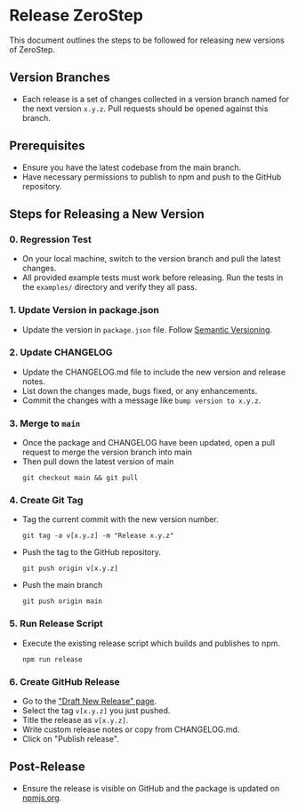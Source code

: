 # Release ZeroStep

This document outlines the steps to be followed for releasing new versions of ZeroStep.

## Version Branches

- Each release is a set of changes collected in a version branch named for the next
  version `x.y.z`. Pull requests should be opened against this branch.

## Prerequisites

- Ensure you have the latest codebase from the main branch.
- Have necessary permissions to publish to npm and push to the GitHub repository.

## Steps for Releasing a New Version

### 0. Regression Test

- On your local machine, switch to the version branch and pull the latest changes.
- All provided example tests must work before releasing. Run the tests in the `examples/` directory
  and verify they all pass.

### 1. Update Version in package.json

- Update the version in `package.json` file. Follow [Semantic Versioning](https://semver.org/).

### 2. Update CHANGELOG

- Update the CHANGELOG.md file to include the new version and release notes.
- List down the changes made, bugs fixed, or any enhancements.
- Commit the changes with a message like `bump version to x.y.z`.

### 3. Merge to `main`

- Once the package and CHANGELOG have been updated, open a pull request to merge the version
  branch into main
- Then pull down the latest version of main
  ```
  git checkout main && git pull
  ```

### 4. Create Git Tag

- Tag the current commit with the new version number.
  ```
  git tag -a v[x.y.z] -m "Release x.y.z"
  ```
- Push the tag to the GitHub repository.
  ```
  git push origin v[x.y.z]
  ```
- Push the main branch
  ```
  git push origin main
  ```

### 5. Run Release Script

- Execute the existing release script which builds and publishes to npm.
  ```
  npm run release
  ```

### 6. Create GitHub Release

- Go to the ["Draft New Release" page](https://github.com/zerostep-ai/zerostep/releases/new).
- Select the tag `v[x.y.z]` you just pushed.
- Title the release as `v[x.y.z]`.
- Write custom release notes or copy from CHANGELOG.md.
- Click on "Publish release".

## Post-Release

- Ensure the release is visible on GitHub and the package is updated on [npmjs.org](https://www.npmjs.com/package/@zerostep/playwright).